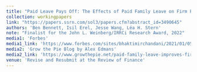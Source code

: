 ```yaml
---
title: "Paid Leave Pays Off: The Effects of Paid Family Leave on Firm Performance"
collection: workingpapers
link: "https://papers.ssrn.com/sol3/papers.cfm?abstract_id=3490645"
authors: 'Ben Bennett, Isil Erel, Jesse Wang, Léa H. Stern'
note: "Finalist for the John L. Weinberg/IRRCi Research Award, 2022"
media1: 'Forbes'
media1_link: 'https://www.forbes.com/sites/bhaktimirchandani/2021/01/05/what-i-wish-i-had-learned-about-investing-at-harvard-business-school-wellbeing-and-risk-adjusted-returns/?sh=21442b362547'
media2: 'Grow the Pie Blog by Alex Edmans'
media2_link: 'https://www.growthepie.net/paid-family-leave-improves-firm-productivity/'
venue: 'Revise and Resubmit at the Review of Finance'
---
```

